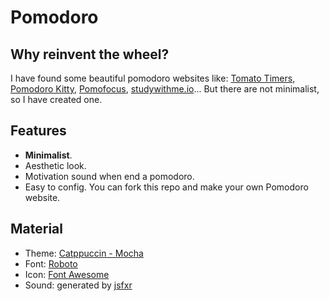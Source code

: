 # Pomodoro

## Why reinvent the wheel?
I have found some beautiful pomodoro websites like: [Tomato Timers](https://www.tomatotimers.com/), [Pomodoro Kitty](https://pomodorokitty.com/), [Pomofocus](https://pomofocus.io/), [studywithme.io](https://studywithme.io/aesthetic-pomodoro-timer/)... But there are not minimalist, so I have created one.

## Features
- **Minimalist**.
- Aesthetic look.
- Motivation sound when end a pomodoro.
- Easy to config. You can fork this repo and make your own Pomodoro website.

## Material
- Theme: [Catppuccin - Mocha](https://github.com/catppuccin/catppuccin)
- Font: [Roboto](https://fonts.google.com/specimen/Roboto)
- Icon: [Font Awesome](https://fontawesome.com/)
- Sound: generated by [jsfxr](https://sfxr.me/)